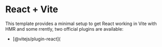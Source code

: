 # React + Vite

This template provides a minimal setup to get React working in Vite with HMR and some rrently, two official plugins are available:
- [@vitejs/plugin-react](
